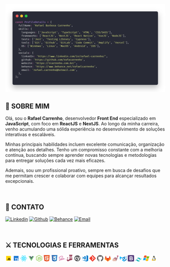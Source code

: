 <div align="center">
    <img alt="ProfileDetails" title="ProfileDetails" src=".github/assets/code.png" />
</div>

## 👦 SOBRE MIM

Olá, sou o **Rafael Carrenho**, desenvolvedor **Front End** especializado em **JavaScript**, com foco em **ReactJS** e **NextJS**. Ao longo da minha carreira, venho acumulando uma sólida experiência no desenvolvimento de soluções interativas e escaláveis.

Minhas principais habilidades incluem excelente comunicação, organização e atenção aos detalhes. Tenho um compromisso constante com a melhoria contínua, buscando sempre aprender novas tecnologias e metodologias para entregar soluções cada vez mais eficazes.

Ademais, sou um profissional proativo, sempre em busca de desafios que me permitam crescer e colaborar com equipes para alcançar resultados excepcionais.

<br />

## 📝 CONTATO

[![Linkedin](https://img.shields.io/badge/-LinkedIn-blue?style=flat-square&logo=Linkedin&logoColor=white)](https://www.linkedin.com/in/rafael-carrenho/)
[![Github](https://img.shields.io/badge/-Github-white?style=flat-square&logo=github&logoColor=black)](https://github.com/rafacarrenho)
[![Behance](https://img.shields.io/badge/-Behance-indigo?style=flat-square&logo=behance&logoColor=white)](https://www.behance.net/rafaelcarrenho)
[![Email](https://img.shields.io/badge/-Email-green?style=flat-square&logo=mail.ru&logoColor=white)](mailto:rafael.carrenho@hotmail.com)

<br />

## ⚔ TECNOLOGIAS E FERRAMENTAS

<code><img width="4%" alt="JavaScript" title="JavaScript" src=".github/assets/techs/js.svg"></code>
<code><img width="4%" alt="TypeScript" title="TypeScript" src=".github/assets/techs/ts.svg"></code>
<code><img width="4%" alt="ReactJS" title="ReactJS" src=".github/assets/techs/react.svg"></code>
<code><img width="4%" alt="VueJS" title="VueJS" src=".github/assets/techs/vue.svg"></code>
<code><img width="4%" alt="NodeJS" title="NodeJS" src=".github/assets/techs/node.svg"></code>
<code><img width="4%" alt="HTML" title="HTML" src=".github/assets/techs/html.svg"></code>
<code><img width="4%" alt="CSS" title="CSS" src=".github/assets/techs/css.png"></code>
<code><img width="4%" alt="SASS" title="SASS" src=".github/assets/techs/sass.svg"></code>
<code><img width="4%" alt="Jest" title="Jest" src=".github/assets/techs/jest.svg"></code>
<code><img width="4%" alt="Cypress" title="Cypress" src=".github/assets/techs/cypress.svg"></code>
<code><img width="4%" alt="VSCode" title="VSCode" src=".github/assets/techs/vsCode.svg"></code>
<code><img width="4%" alt="Git" title="Git" src=".github/assets/techs/git.svg"></code>
<code><img width="4%" alt="Github" title="Github" src=".github/assets/techs/github.svg"></code>
<code><img width="4%" alt="Gitlab" title="Gitlab" src=".github/assets/techs/gitlab.svg"></code>
<code><img width="4%" alt="Styled Components" title="Styled Components" src=".github/assets/techs/styled.svg"></code>
<code><img width="4%" alt="Material UI" title="Material UI" src=".github/assets/techs/materialUI.svg"></code>
<code><img width="4%" alt="Bootstrap" title="Bootstrap" src=".github/assets/techs/bootstrap.svg"></code>
<code><img width="4%" alt="Tailwind CSS" title="Tailwind CSS" src=".github/assets/techs/tailwindcss.svg"></code>
<code><img width="4%" alt="Windows" title="Windows" src=".github/assets/techs/windows.svg"></code>
<code><img width="4%" alt="Linux" title="Linux" src=".github/assets/techs/linux.svg"></code>
